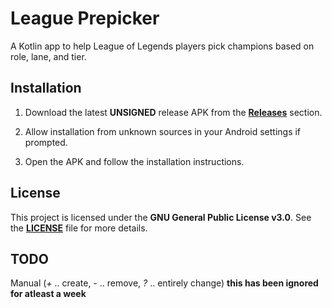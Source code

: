 # League Prepicker

A Kotlin app to help League of Legends players pick champions based on role, lane, and tier.

## Installation

1. Download the latest **UNSIGNED** release APK from the [**Releases**](https://github.com/hugo3125soko312/Leauge-Prepicker/releases) section.

2. Allow installation from unknown sources in your Android settings if prompted.

3. Open the APK and follow the installation instructions.

## License

This project is licensed under the **GNU General Public License v3.0**. See the [**LICENSE**](https://github.com/hugo3125soko312/Leauge-Prepicker/blob/main/LICENSE) file for more details.

## TODO
Manual (*+* .. create, *-* .. remove, *?* .. entirely change)
__this has been ignored for atleast a week__

